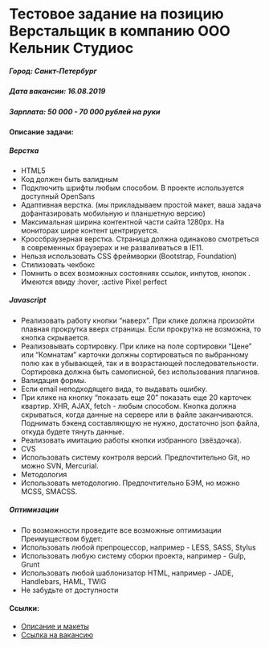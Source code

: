 # Тестовое задание на позицию Верстальщик в компанию ООО Кельник Студиос
##### Город: Санкт-Петербург
##### Дата вакансии: 16.08.2019
##### Зарплата: 50 000 - 70 000 рублей на руки

#### Описание задачи:

##### Верстка
- HTML5
- Код должен быть валидным
- Подключить шрифты любым способом. В проекте используется доступный OpenSans
- Адаптивная верстка. (мы прикладываем простой макет, ваша задача дофантазировать мобильную и планшетную версию)
- Максимальная ширина контентной части сайта 1280px. На мониторах шире контент центрируется.
- Кроссбраузерная верстка. Страница должна одинаково смотреться в современных браузерах и не разваливаться в IE11.
- Нельзя использовать CSS фреймворки (Bootstrap, Foundation)
- Стилизовать чекбокс
- Помнить о всех возможных состояниях ссылок, инпутов, кнопок . Имеются ввиду :hover, :active
Pixel perfect

##### Javascript
- Реализовать работу кнопки “наверх”. При клике должна произойти плавная прокрутка вверх страницы. Если прокрутка не возможна, то кнопка скрывается.
- Реализовывать сортировку. При клике на поле сортировки “Цене” или “Комнатам” карточки должны сортироваться по выбранному полю как в убывающей, так и в возрастающей последовательности. Сортировка должна быть самописной, без использования плагинов.
- Валидация формы.
- Если email неподходящего вида, то выдавать ошибку.
- При клике на кнопку “показать еще 20” показать еще 20 карточек квартир. XHR, AJAX, fetch - любым способом. Кнопка должна скрываться, когда данные на сервере или в файле заканчиваются. Поднимать бэкенд составляющую не нужно, достаточно json файла, откуда будете тянуть данные.
- Реализовать имитацию работы кнопки избранного (звёздочка).
- CVS 
- Использовать систему контроля версий. Предпочтительно Git, но можно SVN, Mercurial.
- Методология
- Использовать методологию. Предпочтительно БЭМ, но можно MCSS, SMACSS.

##### Оптимизации
- По возможности проведите все возможные оптимизации</br>
Преимуществом будет:
- Использовать любой препроцессор, например - LESS, SASS, Stylus
- Использовать любую систему сборки проекта, например - Gulp, Grunt
- Использовать любой шаблонизатор HTML, например - JADE, Handlebars, HAML, TWIG
- Не забудьте от доступности


#### Ссылки:
- <a href="https://drive.google.com/drive/folders/1Rx5J2GAz4_hGNs0GXWh5H2YAnXTkqolo">Описание и макеты</a> 
- <a href="https://spb.hh.ru/vacancy/32666580">Ссылка на вакансию</a>



